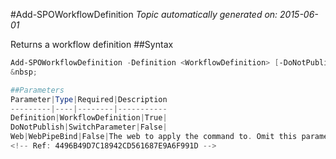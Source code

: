 #Add-SPOWorkflowDefinition
*Topic automatically generated on: 2015-06-01*

Returns a workflow definition
##Syntax
```powershell
Add-SPOWorkflowDefinition -Definition <WorkflowDefinition> [-DoNotPublish [<SwitchParameter>]] [-Web <WebPipeBind>]```
&nbsp;

##Parameters
Parameter|Type|Required|Description
---------|----|--------|-----------
Definition|WorkflowDefinition|True|
DoNotPublish|SwitchParameter|False|
Web|WebPipeBind|False|The web to apply the command to. Omit this parameter to use the current web.
<!-- Ref: 4496B49D7C18942CD561687E9A6F991D -->